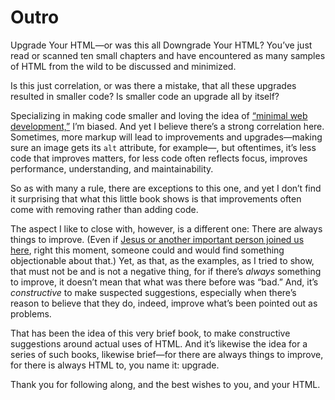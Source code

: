 # Outro

Upgrade Your HTML—or was this all Downgrade Your HTML? You’ve just read or scanned ten small chapters and have encountered as many samples of HTML from the wild to be discussed and minimized.

Is this just correlation, or was there a mistake, that all these upgrades resulted in smaller code? Is smaller code an upgrade all by itself?

Specializing in making code smaller and loving the idea of [“minimal web development,”](https://meiert.com/en/blog/minimal-web-development/) I’m biased. And yet I believe there’s a strong correlation here. Sometimes, more markup will lead to improvements and upgrades—making sure an image gets its `alt` attribute, for example—, but oftentimes, it’s less code that improves matters, for less code often reflects focus, improves performance, understanding, and maintainability.

So as with many a rule, there are exceptions to this one, and yet I don’t find it surprising that what this little book shows is that improvements often come with removing rather than adding code.

The aspect I like to close with, however, is a different one: There are always things to improve. (Even if [Jesus or another important person joined us here](https://meiert.com/en/blog/destroying-is-not-arguing/), right this moment, someone could and would find something objectionable about that.) Yet, as that, as the examples, as I tried to show, that must not be and is not a negative thing, for if there’s _always_ something to improve, it doesn’t mean that what was there before was “bad.” And, it’s _constructive_ to make suspected suggestions, especially when there’s reason to believe that they do, indeed, improve what’s been pointed out as problems.

That has been the idea of this very brief book, to make constructive suggestions around actual uses of HTML. And it’s likewise the idea for a series of such books, likewise brief—for there are always things to improve, for there is always HTML to, you name it: upgrade.

Thank you for following along, and the best wishes to you, and your HTML.